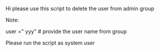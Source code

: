 Hi
please use this script to delete the user from admin group

Note:

user =" yyy" # provide the user name from group

Please run the script as system user